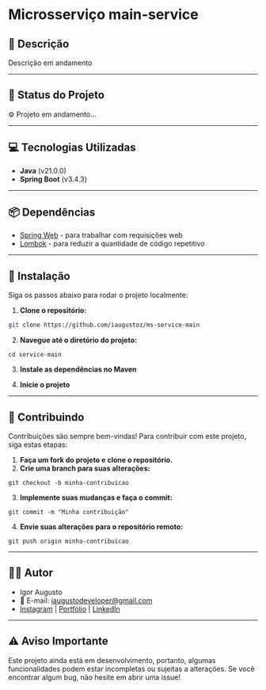 # **Microsserviço main-service**

## 📜 **Descrição**

Descrição em andamento

---

## 🚀 **Status do Projeto**

⚙️ Projeto em andamento...

---

## 💻 **Tecnologias Utilizadas**

- **Java** (v21.0.0)
- **Spring Boot** (v3.4.3)

---

## 📦 **Dependências**

- [Spring Web](https://mvnrepository.com/artifact/org.springframework.boot/spring-boot-starter-web) - para trabalhar com requisições web
- [Lombok](https://mvnrepository.com/artifact/org.projectlombok/lombok) - para reduzir a quantidade de código repetitivo

---

## 🔧 **Instalação**

Siga os passos abaixo para rodar o projeto localmente:

1. **Clone o repositório:**

```bash
git clone https://github.com/iaugustoz/ms-service-main
```

2. **Navegue até o diretório do projeto:**

```
cd service-main
```

3. **Instale as dependências no Maven**

4. **Inicie o projeto**

---

## 🤝 Contribuindo

Contribuições são sempre bem-vindas! Para contribuir com este projeto, siga estas etapas:

1. **Faça um fork do projeto e clone o repositório.**
2. **Crie uma branch para suas alterações:**

```
git checkout -b minha-contribuicao
```

3. **Implemente suas mudanças e faça o commit:**

```
git commit -m "Minha contribuição"
```

4. **Envie suas alterações para o repositório remoto:**

```
git push origin minha-contribuicao
```

---

## 👨‍💻 Autor

- Igor Augusto
- 📧 E-mail: iaugustodeveloper@gmail.com
- [Instagram](https://www.instagram.com/iaugusto__/) | [Portfólio](https://iaugusto.vercel.app/) | [LinkedIn](https://www.linkedin.com/in/igorbrz/)

---

## ⚠️ Aviso Importante

Este projeto ainda está em desenvolvimento, portanto, algumas funcionalidades podem estar incompletas ou sujeitas a alterações. Se você encontrar algum bug, não hesite em abrir uma issue!
